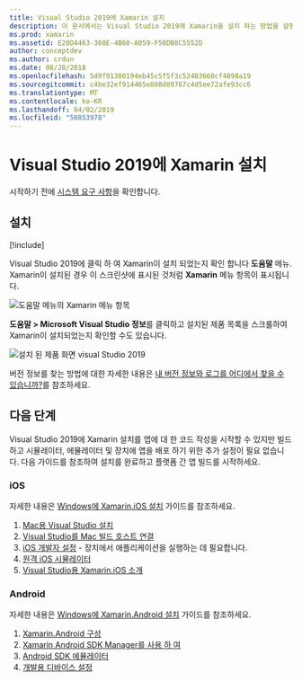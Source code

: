 ```yaml
---
title: Visual Studio 2019에 Xamarin 설치
description: 이 문서에서는 Visual Studio 2019에 Xamarin을 설치 하는 방법을 설명 합니다. 요구 사항, 설치 프로세스 및 설치 확인을 설명합니다.
ms.prod: xamarin
ms.assetid: E20D4463-368E-4B60-A059-F50DB8C5552D
author: conceptdev
ms.author: crdun
ms.date: 08/28/2018
ms.openlocfilehash: 5d9f91300194eb45c5f5f3c52403660cf4898a19
ms.sourcegitcommit: c4be32ef914465e808d89767c4d5ee72afe93cc6
ms.translationtype: MT
ms.contentlocale: ko-KR
ms.lasthandoff: 04/02/2019
ms.locfileid: "58853978"
---
```

# <a name="installing-xamarin-in-visual-studio-2019"></a>Visual Studio 2019에 Xamarin 설치

<a name="requirements" />

시작하기 전에 [시스템 요구 사항](~/cross-platform/get-started/requirements.md)을 확인합니다.

## <a name="installation"></a>설치

[!include[](~/cross-platform/includes/install-xamarin-windows.md)]

Visual Studio 2019에 클릭 하 여 Xamarin이 설치 되었는지 확인 합니다 **도움말** 메뉴. Xamarin이 설치된 경우 이 스크린샷에 표시된 것처럼 **Xamarin** 메뉴 항목이 표시됩니다.

![도움말 메뉴의 Xamarin 메뉴 항목](windows-images/12-xamarin-menu-item.png "도움말 메뉴의 Xamarin 메뉴 항목")

**도움말 > Microsoft Visual Studio 정보**를 클릭하고 설치된 제품 목록을 스크롤하여 Xamarin이 설치되었는지 확인할 수도 있습니다.

![설치 된 제품 화면 visual Studio 2019](windows-images/13-xamarin-is-installed.png "Visual Studio 2019 설치 된 제품 화면")

버전 정보를 찾는 방법에 대한 자세한 내용은 [내 버전 정보와 로그를 어디에서 찾을 수 있습니까?](~/cross-platform/troubleshooting/questions/version-logs.md)를 참조하세요.

## <a name="next-steps"></a>다음 단계

Visual Studio 2019에 Xamarin 설치를 앱에 대 한 코드 작성을 시작할 수 있지만 빌드하고 시뮬레이터, 에뮬레이터 및 장치에 앱을 배포 하기 위한 추가 설정이 필요 없습니다. 다음 가이드를 참조하여 설치를 완료하고 플랫폼 간 앱 빌드를 시작하세요.

### <a name="ios"></a>iOS

자세한 내용은 [Windows에 Xamarin.iOS 설치](~/ios/get-started/installation/windows/index.md) 가이드를 참조하세요. 

1. [Mac용 Visual Studio 설치](https://docs.microsoft.com/visualstudio/mac/installation)
2. [Visual Studio를 Mac 빌드 호스트 연결](~/ios/get-started/installation/windows/connecting-to-mac/index.md)
3. [iOS 개발자 설정](~/ios/get-started/installation/device-provisioning/index.md) - 장치에서 애플리케이션을 실행하는 데 필요합니다.
5. [원격 iOS 시뮬레이터](~/tools/ios-simulator/index.md)
6. [Visual Studio용 Xamarin.iOS 소개](~/ios/get-started/installation/windows/introduction-to-xamarin-ios-for-visual-studio.md)

### <a name="android"></a>Android

자세한 내용은 [Windows에 Xamarin.Android 설치](~/android/get-started/installation/windows.md) 가이드를 참조하세요.

1. [Xamarin.Android 구성](~/android/get-started/installation/windows.md#configuration)
2. [Xamarin Android SDK Manager를 사용 하 여](~/android/get-started/installation/android-sdk.md?ide=vs)
3. [Android SDK 에뮬레이터](~/android/get-started/installation/android-emulator/index.md)
4. [개발용 디바이스 설정](~/android/get-started/installation/set-up-device-for-development.md)
